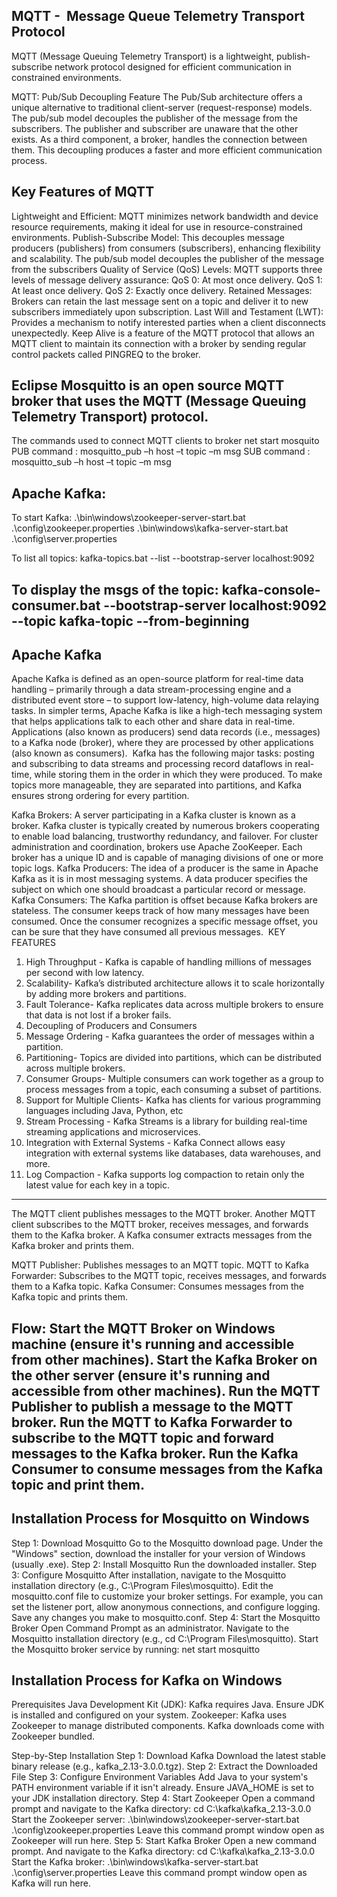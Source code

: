 MQTT -  Message Queue Telemetry Transport Protocol
--------------------------------------------------------

MQTT (Message Queuing Telemetry Transport) is a lightweight, publish-subscribe network protocol designed for efficient communication in constrained environments. 

MQTT: Pub/Sub Decoupling Feature
The Pub/Sub architecture offers a unique alternative to traditional client-server (request-response) models. The pub/sub model decouples the publisher of the message from the subscribers. The publisher and subscriber are unaware that the other exists. As a third component, a broker, handles the connection between them. This decoupling produces a faster and more efficient communication process.

Key Features of MQTT
-----------------------
Lightweight and Efficient: MQTT minimizes network bandwidth and device resource requirements, making it ideal for use in resource-constrained environments.
Publish-Subscribe Model: This decouples message producers (publishers) from consumers (subscribers), enhancing flexibility and scalability. 
The pub/sub model decouples the publisher of the message from the subscribers
Quality of Service (QoS) Levels: MQTT supports three levels of message delivery assurance:
QoS 0: At most once delivery.
QoS 1: At least once delivery.
QoS 2: Exactly once delivery.
Retained Messages: Brokers can retain the last message sent on a topic and deliver it to new subscribers immediately upon subscription.
Last Will and Testament (LWT): Provides a mechanism to notify interested parties when a client disconnects unexpectedly.
Keep Alive is a feature of the MQTT protocol that allows an MQTT client to maintain its connection with a broker by sending regular control packets called PINGREQ to the broker.

Eclipse Mosquitto is an open source MQTT broker that uses the MQTT (Message Queuing Telemetry Transport) protocol.
---------------------------------------------------------------------------------------------------------------------

The commands used to connect MQTT clients to broker
net start mosquito
PUB command : mosquitto_pub –h host –t topic –m msg
SUB command : mosquitto_sub –h host –t topic –m msg


Apache Kafka:
----------------
To start Kafka:
.\bin\windows\zookeeper-server-start.bat .\config\zookeeper.properties
.\bin\windows\kafka-server-start.bat .\config\server.properties

To list all topics:   kafka-topics.bat --list --bootstrap-server localhost:9092

To display the msgs of the topic: kafka-console-consumer.bat --bootstrap-server localhost:9092 --topic kafka-topic --from-beginning 
---------------------------------------------------------------------------------------------------------------------------------------------------------------

Apache Kafka
----------------
Apache Kafka is defined as an open-source platform for real-time data handling – primarily through a data stream-processing engine and a distributed event store – to support low-latency, high-volume data relaying tasks.
In simpler terms, Apache Kafka is like a high-tech messaging system that helps applications talk to each other and share data in real-time.
Applications (also known as producers) send data records (i.e., messages) to a Kafka node (broker), where they are processed by other applications (also known as consumers).
 Kafka has the following major tasks: posting and subscribing to data streams and processing record dataflows in real-time, while storing them in the order in which they were produced. To make topics more manageable, they are separated into partitions, and Kafka ensures strong ordering for every partition. 

  Kafka Brokers: A server participating in a Kafka cluster is known as a broker. Kafka cluster is typically created by numerous brokers cooperating to enable load balancing, trustworthy redundancy, and failover. For cluster administration and coordination, brokers use Apache ZooKeeper. Each broker has a unique ID and is capable of managing divisions of one or more topic logs.
Kafka Producers: The idea of a producer is the same in Apache Kafka as it is in most messaging systems. A data producer specifies the subject on which one should broadcast a particular record or message.
Kafka Consumers: The Kafka partition is offset because Kafka brokers are stateless. The consumer keeps track of how many messages have been consumed. Once the consumer recognizes a specific message offset, you can be sure that they have consumed all previous messages. 
KEY FEATURES
1. High Throughput - Kafka is capable of handling millions of messages per second with low latency.
2. Scalability- Kafka’s distributed architecture allows it to scale horizontally by adding more brokers and partitions.
3. Fault Tolerance- Kafka replicates data across multiple brokers to ensure that data is not lost if a broker fails.
4. Decoupling of Producers and Consumers
5. Message Ordering - Kafka guarantees the order of messages within a partition.
6. Partitioning- Topics are divided into partitions, which can be distributed across multiple brokers.
7. Consumer Groups- Multiple consumers can work together as a group to process messages from a topic, each consuming a subset of partitions.
8. Support for Multiple Clients- Kafka has clients for various programming languages including Java, Python, etc
 9. Stream Processing - Kafka Streams is a library for building real-time streaming applications and microservices.
10. Integration with External Systems - Kafka Connect allows easy integration with external systems like databases, data warehouses, and more.
11. Log Compaction - Kafka supports log compaction to retain only the latest value for each key in a topic.

---------------------------------------------------------------------------------------------------------------------------------------------------------------

The MQTT client publishes messages to the MQTT broker.
Another MQTT client subscribes to the MQTT broker, receives messages, and forwards them to the Kafka broker.
A Kafka consumer extracts messages from the Kafka broker and prints them.

MQTT Publisher: Publishes messages to an MQTT topic.
MQTT to Kafka Forwarder: Subscribes to the MQTT topic, receives messages, and forwards them to a Kafka topic.
Kafka Consumer: Consumes messages from the Kafka topic and prints them.


Flow:
Start the MQTT Broker on  Windows machine (ensure it's running and accessible from other machines).
Start the Kafka Broker on the other server (ensure it's running and accessible from other machines).
Run the MQTT Publisher to publish a message to the MQTT broker.
Run the MQTT to Kafka Forwarder to subscribe to the MQTT topic and forward messages to the Kafka broker.
Run the Kafka Consumer to consume messages from the Kafka topic and print them.
--------------------------------------------------------------------------------------------------------------------------------------------------------------

Installation Process for Mosquitto on Windows
----------------------------------------------
Step 1: Download Mosquitto
Go to the Mosquitto download page.
Under the "Windows" section, download the installer for your version of Windows (usually .exe).
Step 2: Install Mosquitto
Run the downloaded installer.
Step 3: Configure Mosquitto
After installation, navigate to the Mosquitto installation directory (e.g., C:\Program Files\mosquitto).
Edit the mosquitto.conf file to customize your broker settings. For example, you can set the listener port, allow anonymous connections, and configure logging.
Save any changes you make to mosquitto.conf.
Step 4: Start the Mosquitto Broker
Open Command Prompt as an administrator.
Navigate to the Mosquitto installation directory (e.g., cd C:\Program Files\mosquitto).
Start the Mosquitto broker service by running:  net start mosquitto

Installation Process for Kafka on Windows
-------------------------------------------
Prerequisites
Java Development Kit (JDK): Kafka requires Java. Ensure JDK is installed and configured on your system.
Zookeeper: Kafka uses Zookeeper to manage distributed components. Kafka downloads come with Zookeeper bundled.

Step-by-Step Installation
Step 1: Download Kafka
Download the latest stable binary release (e.g., kafka_2.13-3.0.0.tgz).
Step 2: Extract the Downloaded File
Step 3: Configure Environment Variables
Add Java to your system's PATH environment variable if it isn't already.
Ensure JAVA_HOME is set to your JDK installation directory.
Step 4: Start Zookeeper
Open a command prompt and navigate to the Kafka directory:  cd C:\kafka\kafka_2.13-3.0.0
Start the Zookeeper server: .\bin\windows\zookeeper-server-start.bat .\config\zookeeper.properties
Leave this command prompt window open as Zookeeper will run here.
Step 5: Start Kafka Broker
Open a new command prompt. And navigate to the Kafka directory: cd C:\kafka\kafka_2.13-3.0.0
Start the Kafka broker: .\bin\windows\kafka-server-start.bat .\config\server.properties
Leave this command prompt window open as Kafka will run here.
